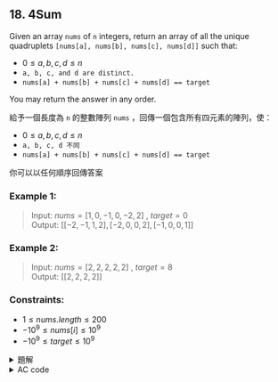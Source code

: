## 18. 4Sum  

Given an array `nums` of `n` integers, return an array of all the unique quadruplets `[nums[a], nums[b], nums[c], nums[d]]` such that:  

* $0 \leq a, b, c, d \leq n$  
* `a, b, c, and d are distinct.`  
* `nums[a] + nums[b] + nums[c] + nums[d] == target`  

You may return the answer in any order.  

給予一個長度為 `n` 的整數陣列 `nums` ，回傳一個包含所有四元素的陣列，使：  

* $0 \leq a, b, c, d \leq n$  
* `a, b, c, d 不同`  
* `nums[a] + nums[b] + nums[c] + nums[d] == target`  

你可以以任何順序回傳答案  

### Example 1:

> Input: $nums = [1,0,-1,0,-2,2]$ , $target = 0$  
> Output: $[[-2,-1,1,2],[-2,0,0,2],[-1,0,0,1]]$  

### Example 2:

> Input: $nums = [2,2,2,2,2]$ , $target = 8$  
> Output: $[[2,2,2,2]]$  

### Constraints:  

* $1 \leq nums.length \leq 200$  
* $-10^9 \leq nums[i] \leq 10^9$  
* $-10^9 \leq target \leq 10^9$  

<details>

<summary>題解</summary>

這一題跟 [15. 3sum](https://leetcode.com/problems/3sum/) 也是基本類似  
只是變成外層用兩個 for 迴圈遍歷  
裡面一樣用雙指針去檢查就可以了

```cpp
class Solution {
public:
    vector<vector<int>> fourSum(vector<int>& nums, int target) {
        sort(nums.begin(),nums.end());
        int siz=nums.size();
        set<vector<int>> ans={};
        for(int i=0;i<siz-3;i++){
            for(int j=i+1;j<siz-2;j++){
                if(j>i+1&&nums[j]==nums[j-1]){
                    continue;
                }
                int l=j+1,r=siz-1;
                while(l<r){
                    long long sum=long(nums[i])+nums[j]+nums[l]+nums[r];
                    if(sum==target){
                        ans.insert(vector<int>{nums[i],nums[j],nums[l],nums[r]});
                        l++;
                        r--;
                    }
                    else if(sum>target){
                        r--;
                    }
                    else{
                        l++;
                    }
                }
            }
        }
        return vector<vector<int>>(ans.begin(),ans.end());
    }
};
```

<img width="669" alt="leet0018_0" src="https://github.com/user-attachments/assets/ff491718-28d2-4c39-88e3-b1a1871534ba">  

* 空間複雜度： $O(k)$  
* 時間複雜度： $O(n^3)$  

</details>

<details>

<summary>AC code</summary>

```cpp
class Solution {
public:
    vector<vector<int>> fourSum(vector<int>& nums, int target) {
        sort(nums.begin(),nums.end());
        int siz=nums.size();
        set<vector<int>> ans={};
        for(int i=0;i<siz-3;i++){
            for(int j=i+1;j<siz-2;j++){
                if(j>i+1&&nums[j]==nums[j-1]){
                    continue;
                }
                int l=j+1,r=siz-1;
                while(l<r){
                    long long sum=long(nums[i])+nums[j]+nums[l]+nums[r];
                    if(sum==target){
                        ans.insert(vector<int>{nums[i],nums[j],nums[l],nums[r]});
                        l++;
                        r--;
                    }
                    else if(sum>target){
                        r--;
                    }
                    else{
                        l++;
                    }
                }
            }
        }
        return vector<vector<int>>(ans.begin(),ans.end());
    }
};
```

</details>
